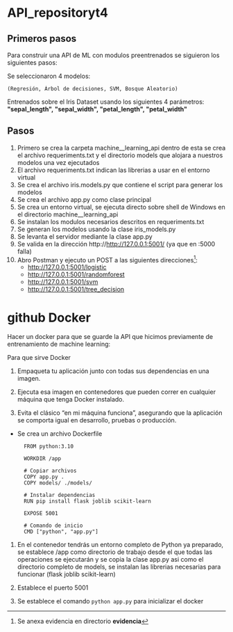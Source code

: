 # API_repositoryt4

## **Primeros pasos**
Para construir una API de ML con modulos preentrenados se siguieron los siguientes pasos:

Se seleccionaron 4 modelos:

    (Regresión, Árbol de decisiones, SVM, Bosque Aleatorio)

Entrenados sobre el Iris Dataset usando los siguientes 4 parámetros:
	**"sepal_length", "sepal_width", "petal_length", "petal_width"**

## **Pasos**

1. Primero se crea la carpeta machine__learning_api dentro de esta se crea el archivo requeriments.txt y el directorio models que alojara a nuestros modelos una vez ejecutados
2. El archivo requeriments.txt indican las librerias a usar en el entorno virtual
3. Se crea el archivo iris.models.py que contiene el script para generar los modelos
4. Se crea el archivo app.py como clase principal
5. Se crea un entorno virtual, se ejecuta directo sobre shell de Windows en el directorio machine__learning_api
6. Se instalan los modulos necesarios descritos en requeriments.txt
7. Se generan los modelos usando la clase iris_models.py
8. Se levanta el servidor mediante la clase app.py
9. Se valida en la dirección http://http://127.0.0.1:5001/ (ya que en :5000 falla)
10. Abro Postman y ejecuto un POST a las siguientes direcciones[^1]:
   	- http://127.0.0.1:5001/logistic
   	- http://127.0.0.1:5001/randomforest
   	- http://127.0.0.1:5001/svm
   	- http://127.0.0.1:5001/tree_decision

[^1]:Se anexa evidencia en directorio **evidencia** 




# github Docker

Hacer un docker para que se guarde la API que hicimos previamente de entrenamiento de machine learning: 

Para que sirve Docker
1. Empaqueta tu aplicación junto con todas sus dependencias en una imagen.

2. Ejecuta esa imagen en contenedores que pueden correr en cualquier máquina que tenga Docker instalado.

3. Evita el clásico “en mi máquina funciona”, asegurando que la aplicación se comporta igual en desarrollo, pruebas o producción.

- Se crea un archivo Dockerfile

		FROM python:3.10

		WORKDIR /app

		# Copiar archivos
		COPY app.py .
		COPY models/ ./models/

		# Instalar dependencias
		RUN pip install flask joblib scikit-learn

		EXPOSE 5001

		# Comando de inicio
		CMD ["python", "app.py"]

1. En el contenedor tendrás un entorno completo de Python ya preparado, se establece /app como directorio de trabajo desde el que todas las operaciones se ejecutarán y se copia la clase app.py asi como el directorio completo de models, se instalan las librerias necesarias para funcionar (flask joblib scikit-learn)

2. Establece el puerto 5001

3. Se establece el comando ```python app.py``` para inicializar el docker
